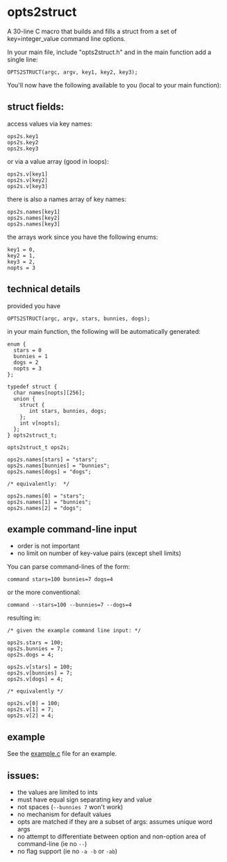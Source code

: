 opts2struct
===========

A 30-line C macro that builds and fills a struct from a set of key=integer_value command line options.


In your main file, include "opts2struct.h" and in the main function add a single line:

    OPTS2STRUCT(argc, argv, key1, key2, key3);

You'll now have the following available to you (local to your main function):


struct fields:
--------------

access values via key names:

    ops2s.key1
    ops2s.key2
    ops2s.key3

or via a value array (good in loops):

    ops2s.v[key1]
    ops2s.v[key2]
    ops2s.v[key3]

there is also a names array of key names:

    ops2s.names[key1]
    ops2s.names[key2]
    ops2s.names[key3]

the arrays work since you have the following enums:

    key1 = 0,
    key2 = 1,
    key3 = 2,
    nopts = 3

technical details
-----------------

provided you have 

    OPTS2STRUCT(argc, argv, stars, bunnies, dogs);

in your main function, the following will be automatically generated:

    enum {
      stars = 0
      bunnies = 1
      dogs = 2
      nopts = 3
    };
    
    typedef struct {
      char names[nopts][256];
      union {
        struct {
           int stars, bunnies, dogs;
        };
        int v[nopts];
      };
    } opts2struct_t;
    
    opts2struct_t ops2s;
    
    ops2s.names[stars] = "stars";
    ops2s.names[bunnies] = "bunnies";
    ops2s.names[dogs] = "dogs";

    /* equivalently:  */
    
    ops2s.names[0] = "stars";
    ops2s.names[1] = "bunnies";
    ops2s.names[2] = "dogs";


example command-line input
--------------------------

- order is not important
- no limit on number of key-value pairs (except shell limits)

You can parse command-lines of the form:

    command stars=100 bunnies=7 dogs=4

or the more conventional:

    command --stars=100 --bunnies=7 --dogs=4

resulting in:

    /* given the example command line input: */

    ops2s.stars = 100;
    ops2s.bunnies = 7;
    ops2s.dogs = 4;
    
    ops2s.v[stars] = 100;
    ops2s.v[bunnies] = 7;
    ops2s.v[dogs] = 4;
    
    /* equivalently */
    
    ops2s.v[0] = 100;
    ops2s.v[1] = 7;
    ops2s.v[2] = 4;
    
    
example
------
See the [example.c](https://github.com/bdsinger/opts2struct/blob/master/example.c) file for an example.

issues:
------
- the values are limited to ints
- must have equal sign separating key and value
- not spaces (`--bunnies 7` won't work)
- no mechanism for default values
- opts are matched if they are a subset of args: assumes unique word args
- no attempt to differentiate between option and non-option area of command-line (ie no `--`)
- no flag support (ie no `-a -b` or `-ab`)
